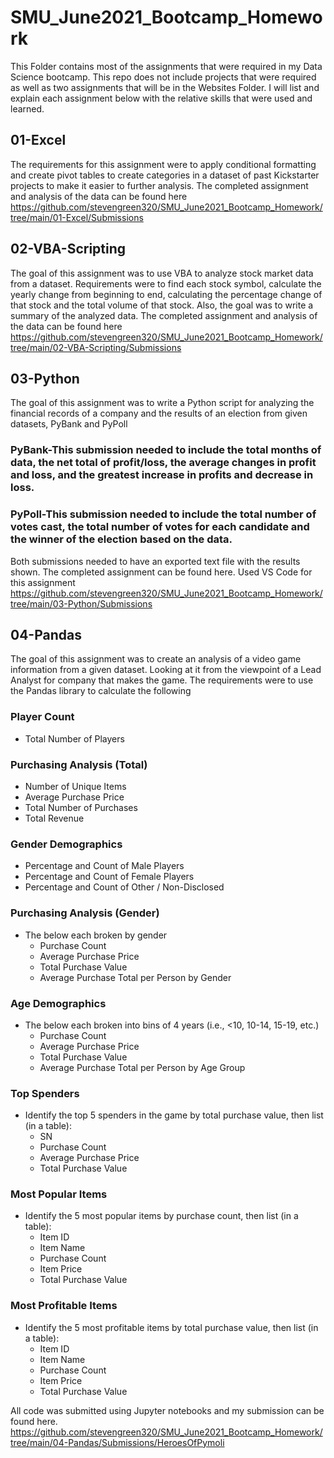 # SMU_June2021_Bootcamp_Homework

This Folder contains most of the assignments that were required in my Data Science bootcamp. This repo does not include projects that were required as well as two assignments that will be in the Websites Folder. I will list and explain each assignment below with the relative skills that were used and learned. 

## 01-Excel
The requirements for this assignment were to apply conditional formatting and create pivot tables to create categories in a dataset of past Kickstarter projects to make it easier to further analysis. The completed assignment and analysis of the data can be found here https://github.com/stevengreen320/SMU_June2021_Bootcamp_Homework/tree/main/01-Excel/Submissions 

## 02-VBA-Scripting
The goal of this assignment was to use VBA to analyze stock market data from a dataset. Requirements were to find each stock symbol, calculate the yearly change from beginning to end, calculating the percentage change of that stock and the total volume of that stock. Also, the goal was to write a summary of the analyzed data. The completed assignment and analysis of the data can be found here https://github.com/stevengreen320/SMU_June2021_Bootcamp_Homework/tree/main/02-VBA-Scripting/Submissions 

## 03-Python
The goal of this assignment was to write a Python script for analyzing the financial records of a company and the results of an election from given datasets, PyBank and PyPoll
### PyBank-This submission needed to include the total months of data, the net total of profit/loss, the average changes in profit and loss, and the greatest increase in profits and decrease in loss. 
### PyPoll-This submission needed to include the total number of votes cast, the total number of votes for each candidate and the winner of the election based on the data. 

Both submissions needed to have an exported text file with the results shown. The completed assignment can be found here. Used VS Code for this assignment  https://github.com/stevengreen320/SMU_June2021_Bootcamp_Homework/tree/main/03-Python/Submissions 

## 04-Pandas
The goal of this assignment was to create an analysis of a video game information from a given dataset. Looking at it from the viewpoint of a Lead Analyst for company that makes the game. The requirements were to use the Pandas library to calculate the following

### Player Count
* Total Number of Players

### Purchasing Analysis (Total)
* Number of Unique Items
* Average Purchase Price
* Total Number of Purchases
* Total Revenue

### Gender Demographics
* Percentage and Count of Male Players
* Percentage and Count of Female Players
* Percentage and Count of Other / Non-Disclosed

### Purchasing Analysis (Gender)
* The below each broken by gender
  * Purchase Count
  * Average Purchase Price
  * Total Purchase Value
  * Average Purchase Total per Person by Gender

### Age Demographics
* The below each broken into bins of 4 years (i.e., &lt;10, 10-14, 15-19, etc.)
  * Purchase Count
  * Average Purchase Price
  * Total Purchase Value
  * Average Purchase Total per Person by Age Group

### Top Spenders
* Identify the top 5 spenders in the game by total purchase value, then list (in a table):
  * SN
  * Purchase Count
  * Average Purchase Price
  * Total Purchase Value

### Most Popular Items
* Identify the 5 most popular items by purchase count, then list (in a table):
  * Item ID
  * Item Name
  * Purchase Count
  * Item Price
  * Total Purchase Value

### Most Profitable Items
* Identify the 5 most profitable items by total purchase value, then list (in a table):
  * Item ID
  * Item Name
  * Purchase Count
  * Item Price
  * Total Purchase Value

All code was submitted using Jupyter notebooks and my submission can be found here. 
https://github.com/stevengreen320/SMU_June2021_Bootcamp_Homework/tree/main/04-Pandas/Submissions/HeroesOfPymoli 
